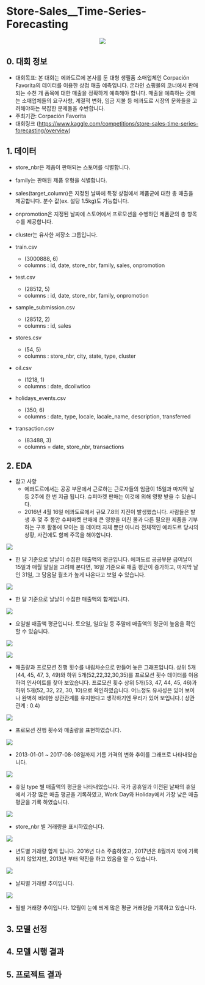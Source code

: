 # Store-Sales__Time-Series-Forecasting
<p align="center">
    <img src="images/corporation.png">
</p>

## 0. 대회 정보
- 대회목표: 본 대회는 에콰도르에 본사를 둔 대형 생필품 소매업체인 Corpación Favorita의 데이터를 이용한 상점 매출 예측입니다. 온라인 쇼핑몰의 코너에서 판매되는 수천 개 품목에 대한 매출을 정확하게 예측해야 합니다. 매출을 예측하는 것에는 소매업체들의 요구사항, 계절적 변화, 임금 지불 등 에콰도르 시장의 문화들을 고려해야하는 복잡한 문제들을 수반합니다. 
- 주최기관: Corpación Favorita
- 대회링크 (https://www.kaggle.com/competitions/store-sales-time-series-forecasting/overview)

## 1. 데이터
- store_nbr은 제품이 판매되는 스토어를 식별합니다.
- family는 판매된 제품 유형을 식별합니다.
- sales(target_column)은 지정된 날짜에 특정 상점에서 제품군에 대한 총 매출을 제공합니다. 분수 값(ex. 설탕 1.5kg)도 가능합니다.
- onpromotion은 지정된 날짜에 스토어에서 프로모션을 수행하던 제품군의 총 항목 수를 제공합니다.
- cluster는 유사한 저장소 그룹입니다.

- train.csv
    - (3000888, 6)
    - columns : id, date, store_nbr, family, sales, onpromotion
- test.csv
    - (28512, 5)
    - columns : id, date, store_nbr, family, onpromotion
- sample_submission.csv
    - (28512, 2)
    - columns : id, sales
- stores.csv
    - (54, 5)
    - columns : store_nbr, city, state, type, cluster
- oil.csv
    - (1218, 1)
    - columns : date, dcoilwtico
- holidays_events.csv
    - (350, 6)
    - columns : date, type, locale, lacale_name, description, transferred
    
- transaction.csv
    - (83488, 3)
    - columns = date, store_nbr, transactions

## 2. EDA
- 참고 사항
    - 에콰도르에서는 공공 부문에서 근로하는 근로자들의 임금이 15일과 마지막 날 등 2주에 한 번 지급 됩니다. 슈퍼마켓 판매는 이것에 의해 영향 받을 수 있습니다.
    - 2016년 4월 16일 에콰도르에서 규모 7.8의 지진이 발생했습니다. 사람들은 발생 후 몇 주 동안 슈퍼마켓 판매에 큰 영향을 미친 물과 다른 필요한 제품을 기부하는 구호 활동에 모이는 등 데이터 자체 뿐만 아니라 전체적인 에콰도르 당시의 상황, 사건에도 함께 주목을 해야합니다.

<p align="left">
    <img src="images/train_1.PNG">
</p>

- 한 달 기준으로 날날이 수집한 매출액의 평균입니다. 에콰도르 공공부문 급여날이 15일과 매월 말일을 고려해 본다면, 16일 기준으로 매출 평균이 증가하고, 마지막 날인 31일, 그 담음달 월초가 높게 나온다고 보일 수 있습니다.

<p align="left">
    <img src="images/train_2.PNG">
</p>

- 한 달 기준으로 날날이 수집한 매출액의 합계입니다.

<p align="left">
    <img src="images/train_3.PNG">
</p>

- 요일별 매출액 평균입니다. 토요일, 일요일 등 주말에 매출액의 평균이 높음을 확인 할 수 있습니다.

<p align="left">
    <img src="images/train_4.PNG">
</p>

<p align="left">
    <img src="images/train_5.PNG">
</p>

- 매출량과 프로모션 진행 횟수를 내림차순으로 만들어 놓은 그래프입니다. 상위 5개(44, 45, 47, 3, 49)와 하위 5개(52,22,32,30,35)를 프로모션 횟수 데이터를 이용하여 인사이트를 찾아 보았습니다. 프로모션 횟수 상위 5개(53, 47, 44, 45, 46)과 하위 5개(52, 32, 22, 30, 10)으로 확인하였습니다. 어느정도 유사성은 있어 보이나 완벽히 비례한 상관관계를 유지한다고 생각하기엔 무리가 있어 보입니다.( 상관관계 : 0.4)

<p align="left">
    <img src="images/train_6.PNG">
</p>

- 프로모션 진행 횟수와 매출량을 표현하였습니다.

<p align="left">
    <img src="images/oil_1.PNG">
</p>

- 2013-01-01 ~ 2017-08-08일까지 기름 가격의 변화 추이를 그래프로 나타내었습니다.

<p align="left">
    <img src="images/holiday_1.PNG">
</p>

- 휴일 type 별 매출액의 평균을 나타내었습니다. 국가 공휴일과 이전된 날짜의 휴일에서 가장 많은 매출 평균을 기록하였고, Work Day와 Holiday에서 가장 낮은 매출 평균을 기록 하였습니다.

<p align="left">
    <img src="images/transactions_1.PNG">
</p>

- store_nbr 별 거래량을 표시하였습니다.

<p align="left">
    <img src="images/transactions_2.PNG">
</p>

- 년도별 거래량 합계 입니다. 2016년 다소 주춤하였고, 2017년은 8월까지 밖에 기록 되지 않았지만, 2013년 부터 약진을 하고 있음을 알 수 있습니다.

<p align="left">
    <img src="images/transactions_3.PNG">
</p>

- 날짜별 거래량 추이입니다. 

<p align="left">
    <img src="images/transactions_4.PNG">
</p>

- 월별 거래량 추이입니다. 12월이 눈에 띄게 많은 평균 거래량을 기록하고 있습니다.

## 3. 모델 선정

## 4. 모델 시행 결과

## 5. 프로젝트 결과
